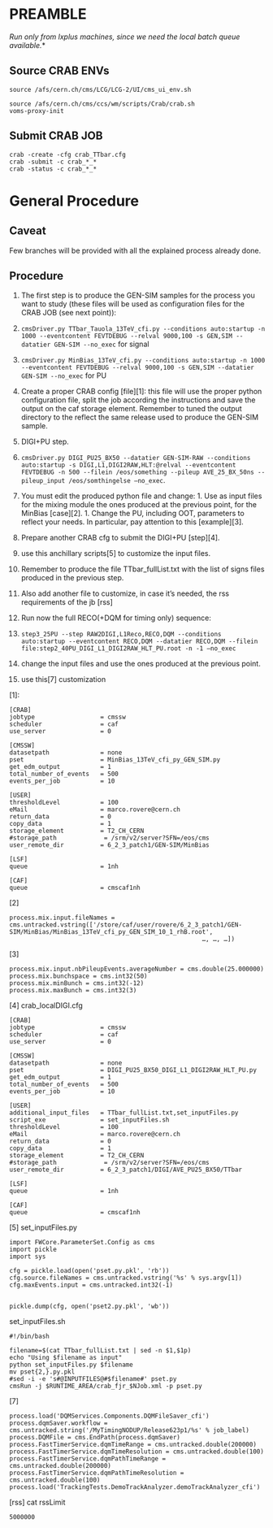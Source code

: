 PREAMBLE
========

**Run only from lxplus* machines, since we need the local batch queue available.**


Source CRAB ENVs
----------------

```
source /afs/cern.ch/cms/LCG/LCG-2/UI/cms_ui_env.sh

source /afs/cern.ch/cms/ccs/wm/scripts/Crab/crab.sh
voms-proxy-init
```

Submit CRAB JOB
---------------
```
crab -create -cfg crab_TTbar.cfg
crab -submit -c crab_*_*
crab -status -c crab_*_*
```


General Procedure
=================

Caveat
------

Few branches will be provided with all the explained process already
done.

Procedure
---------

1. The first step is to produce the GEN-SIM samples for the process
you want to study (these files will be used as configuration files for
the CRAB JOB (see next point)):

  1. `cmsDriver.py TTbar_Tauola_13TeV_cfi.py --conditions auto:startup -n 1000 --eventcontent FEVTDEBUG --relval 9000,100 -s GEN,SIM --datatier GEN-SIM --no_exec` for signal
  1. `cmsDriver.py MinBias_13TeV_cfi.py --conditions auto:startup -n 1000 --eventcontent FEVTDEBUG --relval 9000,100 -s GEN,SIM --datatier GEN-SIM --no_exec` for PU

1. Create a proper CRAB config [file][1]: this file will use the
proper python configuration file, split the job according the
instructions and save the output on the caf storage element. Remember
to tuned the output directory to the reflect the same release used to
produce the GEN-SIM sample.

1. DIGI+PU step.
  1. `cmsDriver.py DIGI_PU25_BX50 --datatier GEN-SIM-RAW --conditions auto:startup -s DIGI,L1,DIGI2RAW,HLT:@relval --eventcontent FEVTDEBUG -n 500 --filein /eos/something --pileup AVE_25_BX_50ns --pileup_input /eos/somthingelse —no_exec`.
  1. You must edit the produced python file and change:
    1. Use as input files for the mixing module the ones produced at
    the previous point, for the MinBias [case][2].
    1. Change the PU, including OOT, parameters to reflect your
    needs. In particular, pay attention to this [example][3].
1. Prepare another CRAB cfg to submit the DIGI+PU [step][4].

1. use this anchillary scripts[5] to customize the input files.

1. Remember to produce the file TTbar_fullList.txt with the list of
signs files produced in the previous step.

1. Also add another file to customize, in case it’s needed, the rss requirements of the jb [rss]

1. Run now the full RECO(+DQM for timing only) sequence:
  1. `step3_25PU --step RAW2DIGI,L1Reco,RECO,DQM --conditions auto:startup --eventcontent RECO,DQM --datatier RECO,DQM --filein file:step2_40PU_DIGI_L1_DIGI2RAW_HLT_PU.root -n -1 —no_exec`
  1. change the input files and use the ones produced at the previous point.
  1. use this[7] customization









[1]:
```
[CRAB]
jobtype                  = cmssw
scheduler                = caf
use_server               = 0

[CMSSW]
datasetpath              = none
pset                     = MinBias_13TeV_cfi_py_GEN_SIM.py
get_edm_output           = 1
total_number_of_events   = 500
events_per_job           = 10

[USER]
thresholdLevel           = 100
eMail                    = marco.rovere@cern.ch
return_data              = 0
copy_data                = 1
storage_element          = T2_CH_CERN
#storage_path             = /srm/v2/server?SFN=/eos/cms
user_remote_dir          = 6_2_3_patch1/GEN-SIM/MinBias

[LSF]
queue                    = 1nh

[CAF]
queue                    = cmscaf1nh
```

[2]
```
process.mix.input.fileNames = cms.untracked.vstring(['/store/caf/user/rovere/6_2_3_patch1/GEN-SIM/MinBias/MinBias_13TeV_cfi_py_GEN_SIM_10_1_rhB.root',
                                                     …, …, …])
```

[3]
```
process.mix.input.nbPileupEvents.averageNumber = cms.double(25.000000)
process.mix.bunchspace = cms.int32(50)
process.mix.minBunch = cms.int32(-12)
process.mix.maxBunch = cms.int32(3)
```


[4] crab_localDIGI.cfg
```
[CRAB]
jobtype                  = cmssw
scheduler                = caf
use_server               = 0

[CMSSW]
datasetpath              = none
pset                     = DIGI_PU25_BX50_DIGI_L1_DIGI2RAW_HLT_PU.py
get_edm_output           = 1
total_number_of_events   = 500
events_per_job           = 10

[USER]
additional_input_files   = TTbar_fullList.txt,set_inputFiles.py
script_exe               = set_inputFiles.sh
thresholdLevel           = 100
eMail                    = marco.rovere@cern.ch
return_data              = 0
copy_data                = 1
storage_element          = T2_CH_CERN
#storage_path             = /srm/v2/server?SFN=/eos/cms
user_remote_dir          = 6_2_3_patch1/DIGI/AVE_PU25_BX50/TTbar

[LSF]
queue                    = 1nh

[CAF]
queue                    = cmscaf1nh
```


[5]
set_inputFiles.py
```
import FWCore.ParameterSet.Config as cms
import pickle
import sys

cfg = pickle.load(open('pset.py.pkl', 'rb'))
cfg.source.fileNames = cms.untracked.vstring('%s' % sys.argv[1])
cfg.maxEvents.input = cms.untracked.int32(-1)


pickle.dump(cfg, open('pset2.py.pkl', 'wb'))
```

set_inputFiles.sh
```
#!/bin/bash

filename=$(cat TTbar_fullList.txt | sed -n $1,$1p)
echo "Using $filename as input"
python set_inputFiles.py $filename
mv pset{2,}.py.pkl
#sed -i -e 's#@INPUTFILES@#$filename#' pset.py
cmsRun -j $RUNTIME_AREA/crab_fjr_$NJob.xml -p pset.py
```






[7]
```
process.load('DQMServices.Components.DQMFileSaver_cfi')
process.dqmSaver.workflow = cms.untracked.string('/MyTimingNODUP/Release623p1/%s' % job_label)
process.DQMFile = cms.EndPath(process.dqmSaver)
process.FastTimerService.dqmTimeRange = cms.untracked.double(200000)
process.FastTimerService.dqmTimeResolution = cms.untracked.double(100)
process.FastTimerService.dqmPathTimeRange = cms.untracked.double(200000)
process.FastTimerService.dqmPathTimeResolution = cms.untracked.double(100)
process.load('TrackingTests.DemoTrackAnalyzer.demoTrackAnalyzer_cfi')
```

[rss]
cat rssLimit
```
5000000
```

